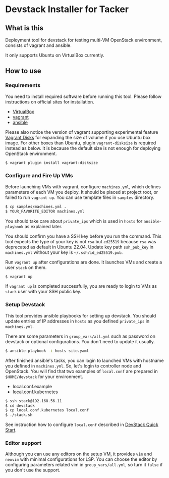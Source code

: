 # Devstack Installer for Tacker

## What is this

Deployment tool for devstack for testing multi-VM OpenStack environment,
consists of vagrant and ansible.

It only supports Ubuntu on VirtualBox currently.


## How to use

### Requirements

You need to install required software before running this tool. Please follow
instructions on official sites for installation.

* [VirtualBox](https://www.virtualbox.org/)
* [vagrant](https://www.vagrantup.com/)
* [ansible](https://docs.ansible.com/ansible/latest/installation_guide/intro_installation.html)

Please also notice the version of vagrant supporting experimental feature
[Vagrant Disks](https://developer.hashicorp.com/vagrant/docs/disks) for
expanding the size of volume if you use Ubuntu box image. 
For other boxes than Ubuntu, plugin `vagrant-disksize` is required instead as
below. It is because the default size is not enough for deploying OpenStack
environment.

```sh
$ vagrant plugin install vagrant-disksize
```

### Configure and Fire Up VMs

Before launching VMs with vagrant, configure `machines.yml`, which defines
parameters of each VM you deploy. It should be placed at project root, or failed
to run `vagrant up`. You can use template files in `samples` directory.

```sh
$ cp samples/machines.yml .
$ YOUR_FAVORITE_EDITOR machines.yml
```

You should take care about `private_ips` which is used in `hosts` for
`ansible-playbook` as explained later.

You should confirm you have a SSH key before you run the command. This tool
expects the type of your key is not `rsa` but `ed25519` because `rsa`
was deprecated as default in Ubuntu 22.04.
Update key path `ssh_pub_key` in `machines.yml` without your key is
`~/.ssh/id_ed25519.pub`.

Run `vagrant up` after configurations are done. It launches VMs and create a
user `stack` on them.

```sh
$ vagrant up
```

If `vagrant up` is completed successfully, you are ready to login to VMs as
`stack` user with your SSH public key.

### Setup Devstack

This tool provides ansible playbooks for setting up devstack. You should update
entries of IP addresses in `hosts` as you defined `private_ips` in
`machines.yml`.

There are some parameters in `group_vars/all.yml` such as password on devstack
or optional configurations. You don't need to update it usually.

```sh
$ ansible-playbook -i hosts site.yaml
```

After finished ansible's tasks, you can login to launched VMs with hostname you
defined in `machines.yml`.
So, let's login to controller node and OpenStack. You will find that two
examples of `local.conf` are prepared in `$HOME/devstack` for your environment.

* local.conf.example
* local.conf.kubernetes

```sh
$ ssh stack@192.168.56.11
$ cd devstack
$ cp local.conf.kubernetes local.conf
$ ./stack.sh
```

See instruction how to configure `local.conf` described in
[DevStack Quick Start](https://docs.openstack.org/devstack/latest/).

### Editor support

Although you can use any editors on the setup VM, it provides `vim` and
`neovim` with minimal configurations for LSP.
You can choose the editor by configuring parameters related vim
in `group_vars/all.yml`, so turn it `false` if you don't use the
support.

